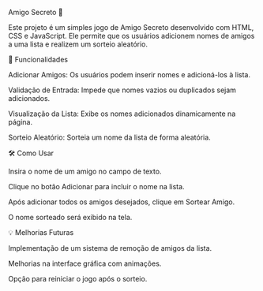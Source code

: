 Amigo Secreto 🎁

Este projeto é um simples jogo de Amigo Secreto desenvolvido com HTML, CSS e JavaScript. Ele permite que os usuários adicionem nomes de amigos a uma lista e realizem um sorteio aleatório.

🚀 Funcionalidades

Adicionar Amigos: Os usuários podem inserir nomes e adicioná-los à lista.

Validação de Entrada: Impede que nomes vazios ou duplicados sejam adicionados.

Visualização da Lista: Exibe os nomes adicionados dinamicamente na página.

Sorteio Aleatório: Sorteia um nome da lista de forma aleatória.

🛠️ Como Usar

Insira o nome de um amigo no campo de texto.

Clique no botão Adicionar para incluir o nome na lista.

Após adicionar todos os amigos desejados, clique em Sortear Amigo.

O nome sorteado será exibido na tela.


💡 Melhorias Futuras

Implementação de um sistema de remoção de amigos da lista.

Melhorias na interface gráfica com animações.

Opção para reiniciar o jogo após o sorteio.
